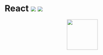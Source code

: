 # React ![](https://img.shields.io/badge/React-16.11.0-blue) ![](https://img.shields.io/badge/Commitizen-4.0.3-orange)

<p align="center">
 <img src="https://cdn2.iconfinder.com/data/icons/designer-skills/128/react-512.png" width="100">
</p>
